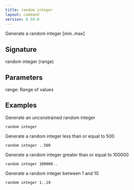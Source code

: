 ```yaml
---
title: random integer
layout: command
version: 0.59.0
---
```


Generate a random integer [min..max]

## Signature

random integer (range)

## Parameters

  range: Range of values

## Examples

Generate an unconstrained random integer
```shell
random integer
```

Generate a random integer less than or equal to 500
```shell
random integer ..500
```

Generate a random integer greater than or equal to 100000
```shell
random integer 100000..
```

Generate a random integer between 1 and 10
```shell
random integer 1..10
```


